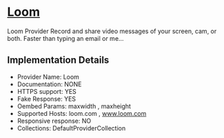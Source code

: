 # [Loom](https://www.loom.com)

Loom Provider
Record and share video messages of your screen, cam, or both.
Faster than typing an email or me...

## Implementation Details

- Provider
Name: Loom
- Documentation: NONE
- HTTPS support: YES
- Fake Response: YES
- Oembed Params: maxwidth , maxheight
- Supported Hosts: loom.com , www.loom.com
- Responsive response: NO
- Collections: DefaultProviderCollection


